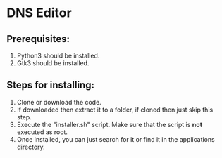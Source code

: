 # DNS Editor
## Prerequisites:
1) Python3 should be installed.
2) Gtk3 should be installed.
## Steps for installing:
1) Clone or download the code.
2) If downloaded then extract it to a folder, if cloned then just skip this step.
3) Execute the "installer.sh" script. Make sure that the script is **not** executed as root.
4) Once installed, you can just search for it or find it in the applications directory.